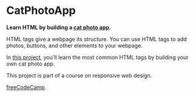 # CatPhotoApp

<strong>Learn HTML by building a <a href="https://teoptl.github.io/CatPhotoApp">cat photo app</a>.</strong>

HTML tags give a webpage its structure. You can use HTML tags to add photos, buttons, and other elements to your webpage.

In <a href="https://www.freecodecamp.org/learn/2022/responsive-web-design/learn-html-by-building-a-cat-photo-app/step-1">this project</a>, you'll learn the most common HTML tags by building your own cat photo app.

This project is part of a course on responsive web design.

<a href="https://freecodecamp.org">freeCodeCamp</a>.
